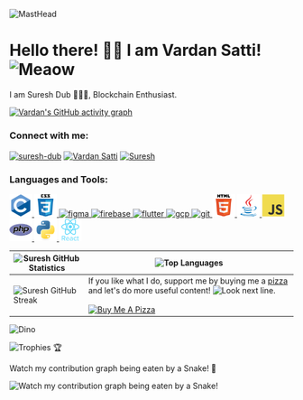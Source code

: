 ![MastHead](https://jusmarktech.com/public/a/images/pages/web_development.gif)

# Hello there! 👋🏻 I am Vardan Satti! <img src="https://i.imgur.com/veZrcC7.gif" alt="Meaow" width="50" />
I am Suresh Dub 🙋🏻‍♂️, Blockchain Enthusiast.



[![Vardan's GitHub activity graph](https://activity-graph.herokuapp.com/graph?username=suresh-dub&&theme=xcode)](https://github.com/suresh-dub)



<h3 align="left">Connect with me:</h3>
<p align="left">
<a href="https://twitter.com/suresh-dub" target="blank"><img align="center" src="https://github.com/Suresh-Dub/suresh-dub/blob/main/twitter-logo-vector-png-clipart-1.png" alt="suresh-dub" height="30" width="30" /></a> 
<a href="https://www.linkedin.com/in/vardansatti/" target="blank"><img align="center" src="https://github.com/Suresh-Dub/suresh-dub/blob/main/174857.png" alt="Vardan Satti" height="30" width="30" /></a>
<a href="https://instagram.com/heresureshh" target="blank"><img align="center" src="https://github.com/Suresh-Dub/suresh-dub/blob/main/instagram.png" alt="Suresh" height="30" width="30" /></a
</p>

<h3 align="left">Languages and Tools:</h3>
<p align="left"> <a href="https://www.cprogramming.com/" target="_blank" rel="noreferrer"> <img src="https://raw.githubusercontent.com/devicons/devicon/master/icons/c/c-original.svg" alt="c" width="40" height="40"/> </a> <a href="https://www.w3schools.com/css/" target="_blank" rel="noreferrer"> <img src="https://raw.githubusercontent.com/devicons/devicon/master/icons/css3/css3-original-wordmark.svg" alt="css3" width="40" height="40"/> </a> <a href="https://www.figma.com/" target="_blank" rel="noreferrer"> <img src="https://www.vectorlogo.zone/logos/figma/figma-icon.svg" alt="figma" width="40" height="40"/> </a> <a href="https://firebase.google.com/" target="_blank" rel="noreferrer"> <img src="https://www.vectorlogo.zone/logos/firebase/firebase-icon.svg" alt="firebase" width="40" height="40"/> </a> <a href="https://flutter.dev" target="_blank" rel="noreferrer"> <img src="https://www.vectorlogo.zone/logos/flutterio/flutterio-icon.svg" alt="flutter" width="40" height="40"/> </a> <a href="https://cloud.google.com" target="_blank" rel="noreferrer"> <img src="https://www.vectorlogo.zone/logos/google_cloud/google_cloud-icon.svg" alt="gcp" width="40" height="40"/> </a> <a href="https://git-scm.com/" target="_blank" rel="noreferrer"> <img src="https://www.vectorlogo.zone/logos/git-scm/git-scm-icon.svg" alt="git" width="40" height="40"/> </a> <a href="https://www.w3.org/html/" target="_blank" rel="noreferrer"> <img src="https://raw.githubusercontent.com/devicons/devicon/master/icons/html5/html5-original-wordmark.svg" alt="html5" width="40" height="40"/> </a> <a href="https://www.java.com" target="_blank" rel="noreferrer"> <img src="https://raw.githubusercontent.com/devicons/devicon/master/icons/java/java-original.svg" alt="java" width="40" height="40"/> </a> <a href="https://developer.mozilla.org/en-US/docs/Web/JavaScript" target="_blank" rel="noreferrer"> <img src="https://raw.githubusercontent.com/devicons/devicon/master/icons/javascript/javascript-original.svg" alt="javascript" width="40" height="40"/> </a> <a href="https://www.php.net" target="_blank" rel="noreferrer"> <img src="https://raw.githubusercontent.com/devicons/devicon/master/icons/php/php-original.svg" alt="php" width="40" height="40"/> </a> <a href="https://www.python.org" target="_blank" rel="noreferrer"> <img src="https://raw.githubusercontent.com/devicons/devicon/master/icons/python/python-original.svg" alt="python" width="40" height="40"/> </a> <a href="https://reactjs.org/" target="_blank" rel="noreferrer"> <img src="https://raw.githubusercontent.com/devicons/devicon/master/icons/react/react-original-wordmark.svg" alt="react" width="40" height="40"/> </a> </p>





| ![Suresh GitHub Statistics](https://github-readme-stats.vercel.app/api?username=suresh-dub&show_icons=true) | ![Top Languages](https://github-readme-stats.vercel.app/api/top-langs/?username=suresh-dub) |
| --- | --- |
| ![Suresh GitHub Streak](https://github-readme-streak-stats.herokuapp.com/?user=Vardan-Satti) | If you like what I do, support me by buying me a [pizza](https://www.buymeacoffee.com/VardanSatti) and let's do more useful content! <img src="https://i.imgur.com/T31KN5a.png" alt="Look next line." height="24" /><br /><br /> <a href="https://www.buymeacoffee.com/VardanSatti" target="_blank"><img src="https://cdn.buymeacoffee.com/buttons/v2/default-white.png" alt="Buy Me A Pizza" width="120" /></a> |

![Dino](https://github.com/suresh-dub/suresh-dub/blob/main/dino.gif)


![Trophies 🏆](https://github-profile-trophy.vercel.app/?username=suresh-dub)

Watch my contribution graph being eaten by a Snake! 🐍

![Watch my contribution graph being eaten by a Snake!](https://github.com/suresh-dub/suresh-dub/blob/main/snake.svg)
